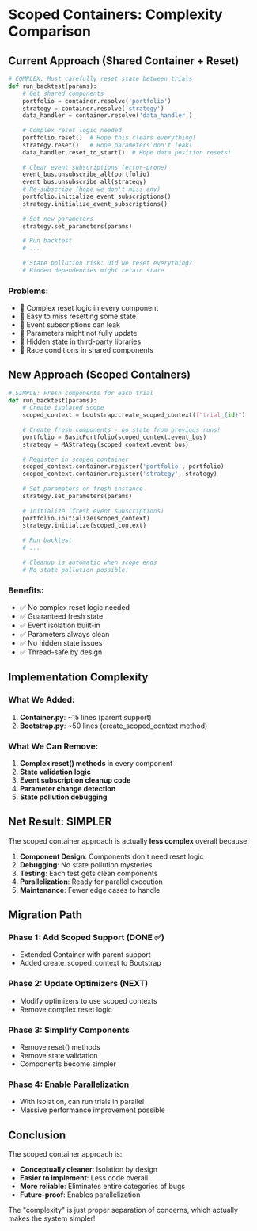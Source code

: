 # Scoped Containers: Complexity Comparison

## Current Approach (Shared Container + Reset)

```python
# COMPLEX: Must carefully reset state between trials
def run_backtest(params):
    # Get shared components
    portfolio = container.resolve('portfolio')
    strategy = container.resolve('strategy')
    data_handler = container.resolve('data_handler')
    
    # Complex reset logic needed
    portfolio.reset()  # Hope this clears everything!
    strategy.reset()   # Hope parameters don't leak!
    data_handler.reset_to_start()  # Hope data position resets!
    
    # Clear event subscriptions (error-prone)
    event_bus.unsubscribe_all(portfolio)
    event_bus.unsubscribe_all(strategy)
    # Re-subscribe (hope we don't miss any)
    portfolio.initialize_event_subscriptions()
    strategy.initialize_event_subscriptions()
    
    # Set new parameters
    strategy.set_parameters(params)
    
    # Run backtest
    # ... 
    
    # State pollution risk: Did we reset everything?
    # Hidden dependencies might retain state
```

### Problems:
- 🔴 Complex reset logic in every component
- 🔴 Easy to miss resetting some state
- 🔴 Event subscriptions can leak
- 🔴 Parameters might not fully update
- 🔴 Hidden state in third-party libraries
- 🔴 Race conditions in shared components

## New Approach (Scoped Containers)

```python
# SIMPLE: Fresh components for each trial
def run_backtest(params):
    # Create isolated scope
    scoped_context = bootstrap.create_scoped_context(f"trial_{id}")
    
    # Create fresh components - no state from previous runs!
    portfolio = BasicPortfolio(scoped_context.event_bus)
    strategy = MAStrategy(scoped_context.event_bus)
    
    # Register in scoped container
    scoped_context.container.register('portfolio', portfolio)
    scoped_context.container.register('strategy', strategy)
    
    # Set parameters on fresh instance
    strategy.set_parameters(params)
    
    # Initialize (fresh event subscriptions)
    portfolio.initialize(scoped_context)
    strategy.initialize(scoped_context)
    
    # Run backtest
    # ...
    
    # Cleanup is automatic when scope ends
    # No state pollution possible!
```

### Benefits:
- ✅ No complex reset logic needed
- ✅ Guaranteed fresh state
- ✅ Event isolation built-in
- ✅ Parameters always clean
- ✅ No hidden state issues
- ✅ Thread-safe by design

## Implementation Complexity

### What We Added:
1. **Container.py**: ~15 lines (parent support)
2. **Bootstrap.py**: ~50 lines (create_scoped_context method)

### What We Can Remove:
1. **Complex reset() methods** in every component
2. **State validation logic**
3. **Event subscription cleanup code**
4. **Parameter change detection**
5. **State pollution debugging**

## Net Result: SIMPLER

The scoped container approach is actually **less complex** overall because:

1. **Component Design**: Components don't need reset logic
2. **Debugging**: No state pollution mysteries
3. **Testing**: Each test gets clean components
4. **Parallelization**: Ready for parallel execution
5. **Maintenance**: Fewer edge cases to handle

## Migration Path

### Phase 1: Add Scoped Support (DONE ✅)
- Extended Container with parent support
- Added create_scoped_context to Bootstrap

### Phase 2: Update Optimizers (NEXT)
- Modify optimizers to use scoped contexts
- Remove complex reset logic

### Phase 3: Simplify Components
- Remove reset() methods
- Remove state validation
- Components become simpler

### Phase 4: Enable Parallelization
- With isolation, can run trials in parallel
- Massive performance improvement possible

## Conclusion

The scoped container approach is:
- **Conceptually cleaner**: Isolation by design
- **Easier to implement**: Less code overall  
- **More reliable**: Eliminates entire categories of bugs
- **Future-proof**: Enables parallelization

The "complexity" is just proper separation of concerns, which actually makes the system simpler!